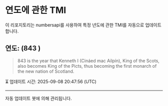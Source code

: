 
# 연도에 관한 TMI

이 리포지토리는 numbersapi를 사용하여 특정 년도에 관한 TMI를 자동으로 업데이트합니다.

## 연도: (843 )
> 843 is the year that Kenneth I (Cináed mac Ailpín), King of the Scots, also becomes King of the Picts, thus becoming the first monarch of the new nation of Scotland.

⏳ 업데이트 시간: 2025-09-08 20:47:56 (UTC)

---
자동 업데이트 봇에 의해 관리됩니다.
